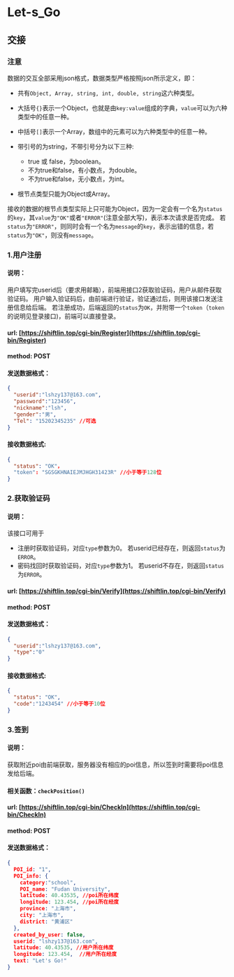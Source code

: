 # Let-s_Go

## 交接

### **注意**

数据的交互全部采用json格式，数据类型严格按照json所示定义，即：

- 共有`Object, Array, string, int, double, string`这六种类型。
- 大括号`{}`表示一个Object，也就是由`key:value`组成的字典，`value`可以为六种类型中的任意一种。
- 中括号`[]`表示一个Array，数组中的元素可以为六种类型中的任意一种。
- 带引号的为string，不带引号分为以下三种:

    - true 或 false，为boolean。
    - 不为true和false，有小数点，为double。
    - 不为true和false，无小数点，为int。

- 根节点类型只能为Object或Array。

接收的数据的根节点类型实际上只可能为Object，因为一定会有一个名为`status`的`key`，其`value`为`"OK"`或者`"ERROR"`(注意全部大写)，表示本次请求是否完成。
若`status`为`"ERROR"`，则同时会有一个名为`message`的`key`，表示出错的信息，若`status`为`"OK"`，则没有`message`。


### 1.用户注册

#### 说明：
用户填写完userid后（要求用邮箱），前端用接口2获取验证码，用户从邮件获取验证码。
用户输入验证码后，由前端进行验证，验证通过后，则用该接口发送注册信息给后端。
若注册成功，后端返回的`status`为`OK`，并附带一个`token`（`token`的说明见登录接口)，前端可以直接登录。

#### url: [https://shiftlin.top/cgi-bin/Register](https://shiftlin.top/cgi-bin/Register)

#### method: POST

#### 发送数据格式：

```json
{
  "userid":"lshzy137@163.com",
  "password":"123456",
  "nickname":"lsh",
  "gender":"男",
  "Tel": "15202345235" //可选
}
```

#### 接收数据格式:

```json
{
  "status": "OK"，
  "token": "SGSGKHNAIEJMJHGH31423R" //小于等于128位
}
```

### 2.获取验证码

#### 说明：
该接口可用于
+ 注册时获取验证码，对应`type`参数为0。
  若userid已经存在，则返回`status`为`ERROR`。
+ 密码找回时获取验证码，对应`type`参数为1。
  若userid不存在，则返回`status`为`ERROR`。

#### url: [https://shiftlin.top/cgi-bin/Verify](https://shiftlin.top/cgi-bin/Verify)

#### method: POST

#### 发送数据格式：

```json
{
  "userid":"lshzy137@163.com",
  "type":"0"
}
```

#### 接收数据格式:

```json
{
  "status": "OK",
  "code":"1243454" //小于等于10位
}
```

### 3.签到

#### 说明：
获取附近poi由前端获取，服务器没有相应的poi信息，所以签到时需要将poi信息发给后端。

#### 相关函数：`checkPosition()`

#### url: [https://shiftlin.top/cgi-bin/CheckIn](https://shiftlin.top/cgi-bin/CheckIn)

#### method: POST

#### 发送数据格式： 

```json
{
  POI_id: "1",
  POI_info: {
    category:"school",
    POI_name: "Fudan University",
    latitude: 40.43535, //poi所在纬度
    longitude: 123.454, //poi所在经度
    province: "上海市",
    city: "上海市",
    district: "黄浦区"
  },
  created_by_user: false,
  userid: "lshzy137@163.com",
  latitude: 40.43535, //用户所在纬度
  longitude: 123.454,  //用户所在经度
  text: "Let's Go!"
}
```

